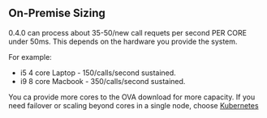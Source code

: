## On-Premise Sizing
0.4.0 can process about 35-50/new call requets per second PER CORE under 50ms. This depends on the hardware you provide the system.

For example:

* i5 4 core Laptop - 150/calls/second sustained.
* i9 8 core Macbook - 350/calls/second sustained.

You ca provide more cores to the OVA download for more capacity. If you need failover or scaling beyond cores in a single node, choose [Kubernetes](k8s.md)
